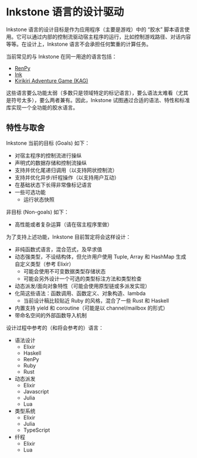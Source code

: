 # Inkstone 语言的设计驱动

Inkstone 语言的设计目标是作为应用程序（主要是游戏）中的 “胶水” 脚本语言使用。它可以通过内部的控制流驱动宿主程序的运行，比如控制游戏路径、对话内容等等。在设计上，Inkstone 语言不会承担任何繁重的计算任务。

当前常见的与 Inkstone 在同一用途的语言包括：

- [RenPy](https://www.renpy.org/)
- [Ink](https://github.com/inkie/ink)
- [Kirikiri Adventure Game (KAG)](http://kirikirikag.sourceforge.net/contents/index.html)

这些语言要么功能太弱（多数只是领域特定的标记语言），要么语法太难看（尤其是符号太多），要么两者兼有。因此，Inkstone 试图通过合适的语法、特性和标准库实现一个全功能的胶水语言。

## 特性与取舍

Inkstone 当前的目标 (Goals) 如下：

- 对宿主程序的控制流进行操纵
- 声明式的数据存储和控制流操纵
- 支持并优化尾递归调用（以支持网状控制流）
- 支持并优化异步/纤程操作（以支持用户互动）
- 在基础状态下长得非常像标记语言
- 一些可选功能
  - 运行状态快照

非目标 (Non-goals) 如下：

- 高性能或者复杂运算（请在宿主程序里做）

为了支持上述功能，Inkstone 目前暂定将会这样设计：

- 非纯函数式语言，混合范式，及早求值
- 动态强类型，不设结构体，但允许用户使用 Tuple, Array 和 HashMap 生成自定义类型（参考 Elixir）
  - 可能会使用不可变数据类型存储状态
  - 可能会另外设计一个可选的类型标注方法和类型检查
- 动态派发/面向对象特性（可能会使用原型链或多派发实现）
- 化简这些语法：函数调用、函数定义、对象构造、lambda
  - 当前设计稿比较贴近 Ruby 的风格，混合了一些 Rust 和 Haskell
- 内置支持 yield 和 coroutine（可能是以 channel/mailbox 的形式）
- 带命名空间的外部函数导入机制

设计过程中参考的（和将会参考的）语言：

- 语法设计
  - Elixir
  - Haskell
  - RenPy
  - Ruby
  - Rust
- 动态派发
  - Elixir
  - Javascript
  - Julia
  - Lua
- 类型系统
  - Elixir
  - Julia
  - TypeScript
- 纤程
  - Elixir
  - Lua

